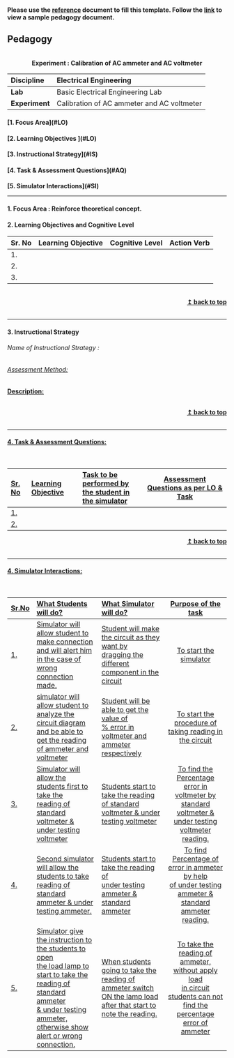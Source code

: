 #### Please use the [reference](https://github.com/virtual-labs/ph3-exp-dev-process/blob/main/pedagogy/README.org) document to fill this template.  Follow the [link](https://github.com/virtual-labs/ph3-exp-dev-process/tree/main/sample/pedagogy) to view a sample pedagogy document.

## Pedagogy
<p align="center">


<br>
<b> Experiment : Calibration of AC ammeter and AC voltmeter	 <a name="top"></a> <br>
</p>

<b>Discipline | Electrical Engineering <b> 
:--|:--|
<b> Lab | Basic Electrical Engineering Lab<b> 
<b> Experiment| Calibration of AC ammeter and AC voltmeter   <b> 


<h4> [1. Focus Area](#LO)
<h4> [2. Learning Objectives ](#LO)
<h4> [3. Instructional Strategy](#IS)
<h4> [4. Task & Assessment Questions](#AQ)
<h4> [5. Simulator Interactions](#SI)
<hr>

<a name="LO"></a>
#### 1. Focus Area : Reinforce theoretical concept.

#### 2. Learning Objectives and Cognitive Level


Sr. No |	Learning Objective	| Cognitive Level | Action Verb
:--|:--|:--|:-:
1.|   <br>   |    |   
2.|   <br>   |    |   
3.|   <br>   |    |   

<br/>
<div align="right">
    <b><a href="#top">↥ back to top</a></b>
</div>
<br/>
<hr>

<a name="IS"></a>
#### 3. Instructional Strategy
###### Name of Instructional Strategy  :    <u>   
###### Assessment Method:   

<u> <b>Description: </b>    </u>
<br>
    

<br/>
<div align="right">
    <b><a href="#top">↥ back to top</a></b>
</div>
<br/>
<hr>

<a name="AQ"></a>
#### 4. Task & Assessment Questions:

  
<br>

Sr. No |	Learning Objective	| Task to be performed by <br> the student  in the simulator | Assessment Questions as per LO & Task
:--|:--|:--|:-:
1.|   <br>  |   <br>  | <br> 
2.|   <br>  |   <br>  | <br> 


<div align="right">
    <b><a href="#top">↥ back to top</a></b>
</div>
<br/>
<hr>

<a name="SI"></a>

#### 4. Simulator Interactions:
<br>

Sr.No | What Students will do? |	What Simulator will do?	| Purpose of the task
:--|:--|:--|:--:
1.|Simulator will allow student to make connection<br> and will alert him in the case of wrong connection made. |Student will make the circuit as they want by<br> dragging the different component in the circuit |To start the simulator    
2.|simulator will allow student to analyze the circuit diagram <br>and be able to get the reading of ammeter and voltmeter |Student will be able to get the value of <br>% error in voltmeter and ammeter respectively |To start the procedure of taking reading in the circuit
3.|Simulator will allow the students first to take the<br> reading of standard voltmeter & under testing voltmeter |Students start to take the reading of standard<br> voltmeter & under testing voltmeter |To find the Percentage error in voltmeter by<br> standard voltmeter & under testing voltmeter reading. 
4.|Second simulator will allow the students to take <br>reading of standard ammeter & under testing ammeter.  |Students start to take the reading of<br> under testing ammeter & standard ammeter|To find Percentage of error in ammeter by help<br>of under testing ammeter & standard ammeter reading. 
5.| Simulator give the instruction to the students to open<br> the load lamp to start to take the reading of standard ammeter<br> & under testing ammeter, otherwise show alert or wrong connection.  |When students going to take the reading of <br>ammeter switch ON the lamp load after that start to note the reading. |To take the reading of ammeter, without apply load<br> in circuit students can not find the percentage error of ammeter
